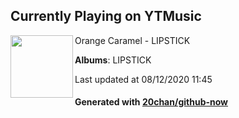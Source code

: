## Currently Playing on YTMusic

[<img align="left" width="100" src="https://lh3.googleusercontent.com/y0p-yrBY7y7nB_mUSIQiqSf19rfGIEpTUybnTq5SDj-pOiM4JPpP_tcTRhkJOmzA1nOfnum8zKTIq6n4">](https://music.youtube.com/channel/UC5twWbB8RtkiZ0JkoTSMq1g)

Orange Caramel - LIPSTICK

**Albums**: LIPSTICK

Last updated at 08/12/2020 11:45

#### Generated with [20chan/github-now](https://github.com/20chan/github-now)


<!--
**20chan/20chan** is a ✨ _special_ ✨ repository because its `README.md` (this file) appears on your GitHub profile.

Here are some ideas to get you started:

- 🔭 I’m currently working on ...
- 🌱 I’m currently learning ...
- 👯 I’m looking to collaborate on ...
- 🤔 I’m looking for help with ...
- 💬 Ask me about ...
- 📫 How to reach me: ...
- 😄 Pronouns: ...
- ⚡ Fun fact: ...
-->
